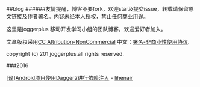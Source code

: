 ##blog
######友情提醒，博客不要fork，欢迎star及提交issue，转载请保留原文链接及作者署名。内容未经本人授权，禁止任何商业用途。

这里是joggerplus 移动开发学习小组的团队博客，欢迎爱好者加入。


文章版权采用[CC Attribution-NonCommercial](http://creativecommons.org/licenses/by-nc/4.0/) 中文：[署名-非商业性使用协议](http://creativecommons.org/licenses/by-nc/3.0/cn/
).

copyright (c) 201 joggerplus.all rights reserved.


###2016



[[译]Android项目使用Dagger2进行依赖注入](http://joggerplus.github.io/2016/04/14/using-dagger.html) - [lihenair](https://github.com/lihenair)